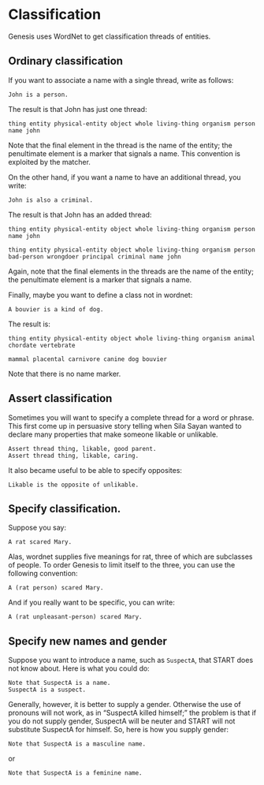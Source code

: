 # Classification

Genesis uses WordNet to get classification threads of entities.

## Ordinary classification

If you want to associate a name with a single thread, write as follows:

`John is a person.`

The result is that John has just one thread:

`thing entity physical-entity object whole living-thing organism person name john`

Note that the final element in the thread is the name of the entity; the penultimate element is a marker that signals a name. This convention is exploited by the matcher.

On the other hand, if you want a name to have an additional thread, you write:

`John is also a criminal.`

The result is that John has an added thread:

```
thing entity physical-entity object whole living-thing organism person name john

thing entity physical-entity object whole living-thing organism person bad-person wrongdoer principal criminal name john
```

Again, note that the final elements in the threads are the name of the entity; the penultimate element is a marker that signals a name.

Finally, maybe you want to define a class not in wordnet:

`A bouvier is a kind of dog.`

The result is:

```
thing entity physical-entity object whole living-thing organism animal chordate vertebrate

mammal placental carnivore canine dog bouvier
```

Note that there is no name marker.


## Assert classification

Sometimes you will want to specify a complete thread for a word or phrase. This first come up in persuasive story telling when Sila Sayan wanted to declare many properties that make someone likable or unlikable.

```
Assert thread thing, likable, good parent.
Assert thread thing, likable, caring.
```

It also became useful to be able to specify opposites:

`Likable is the opposite of unlikable.`


## Specify classification.

Suppose you say:

`A rat scared Mary.`

Alas, wordnet supplies five meanings for rat, three of which are subclasses of people. To order Genesis to limit itself to the three, you can use the following convention:

`A (rat person) scared Mary.`

And if you really want to be specific, you can write:

`A (rat unpleasant-person) scared Mary.`


## Specify new names and gender

Suppose you want to introduce a name, such as `SuspectA`, that START does not know about. Here is what you could do:

```
Note that SuspectA is a name.
SuspectA is a suspect.
```

Generally, however, it is better to supply a gender. Otherwise the use of pronouns will not work, as in “SuspectA killed himself;” the problem is that if you do not supply gender, SuspectA will be neuter and START will not substitute SuspectA for himself. So, here is how you supply gender:

`Note that SuspectA is a masculine name.`

or

`Note that SuspectA is a feminine name.`
